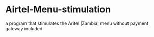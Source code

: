 # Airtel-Menu-stimulation
a program that stimulates the Aritel |Zambia| menu without payment gateway included
